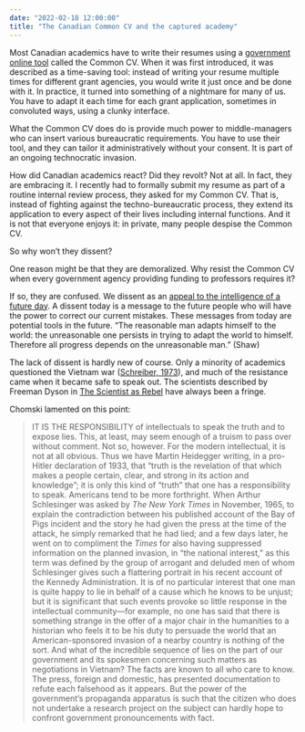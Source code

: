 ```yaml
---
date: "2022-02-18 12:00:00"
title: "The Canadian Common CV and the captured academy"
---
```




Most Canadian academics have to write their resumes using a [government online tool](https://ccv-cvc.ca/indexresearcher-eng.frm) called the Common CV. When it was first introduced, it was described as a time-saving tool: instead of writing your resume multiple times for different grant agencies, you would write it just once and be done with it. In practice, it turned into something of a nightmare for many of us. You have to adapt it each time for each grant application, sometimes in convoluted ways, using a clunky interface.

What the Common CV does do is provide much power to middle-managers who can insert various bureaucratic requirements. You have to use their tool, and they can tailor it administratively without your consent. It is part of an ongoing technocratic invasion.

How did Canadian academics react? Did they revolt? Not at all. In fact, they are embracing it. I recently had to formally submit my resume as part of a routine internal review process, they asked for my Common CV. That is, instead of fighting against the techno-bureaucratic process, they extend its application to every aspect of their lives including internal functions. And it is not that everyone enjoys it: in private, many people despise the Common CV.

So why won&rsquo;t they dissent?

One reason might be that they are demoralized. Why resist the Common CV when every government agency providing funding to professors requires it?

If so, they are confused. We dissent as an [appeal to the intelligence of a future day](https://lawtimesjournal.in/dissenting-judgments-and-its-overview/). A dissent today is a message to the future people who will have the power to correct our current mistakes. These messages from today are potential tools in the future. “The reasonable man adapts himself to the world: the unreasonable one persists in trying to adapt the world to himself. Therefore all progress depends on the unreasonable man.” (Shaw)

The lack of dissent is hardly new of course. Only a minority of academics questioned the Vietnam war ([Schreiber, 1973](https://www.jstor.org/stable/pdf/588233.pdf)), and much of the resistance came when it became safe to speak out. The scientists described by Freeman Dyson in [The Scientist as Rebel](https://www.amazon.com/Scientist-Rebel-Review-Books-Paperback/dp/1590172949) have always been a fringe.

Chomski lamented on this point:

> IT IS THE RESPONSIBILITY of intellectuals to speak the truth and to expose lies. This, at least, may seem enough of a truism to pass over without comment. Not so, however. For the modern intellectual, it is not at all obvious. Thus we have Martin Heidegger writing, in a pro-Hitler declaration of 1933, that “truth is the revelation of that which makes a people certain, clear, and strong in its action and knowledge”; it is only this kind of “truth” that one has a responsibility to speak. Americans tend to be more forthright. When Arthur Schlesinger was asked by <i>The New York Times</i> in November, 1965, to explain the contradiction between his published account of the Bay of Pigs incident and the story he had given the press at the time of the attack, he simply remarked that he had lied; and a few days later, he went on to compliment the <i>Times</i> for also having suppressed information on the planned invasion, in “the national interest,” as this term was defined by the group of arrogant and deluded men of whom Schlesinger gives such a flattering portrait in his recent account of the Kennedy Administration. It is of no particular interest that one man is quite happy to lie in behalf of a cause which he knows to be unjust; but it is significant that such events provoke so little response in the intellectual community—for example, no one has said that there is something strange in the offer of a major chair in the humanities to a historian who feels it to be his duty to persuade the world that an American-sponsored invasion of a nearby country is nothing of the sort. And what of the incredible sequence of lies on the part of our government and its spokesmen concerning such matters as negotiations in Vietnam? The facts are known to all who care to know. The press, foreign and domestic, has presented documentation to refute each falsehood as it appears. But the power of the government’s propaganda apparatus is such that the citizen who does not undertake a research project on the subject can hardly hope to confront government pronouncements with fact.



